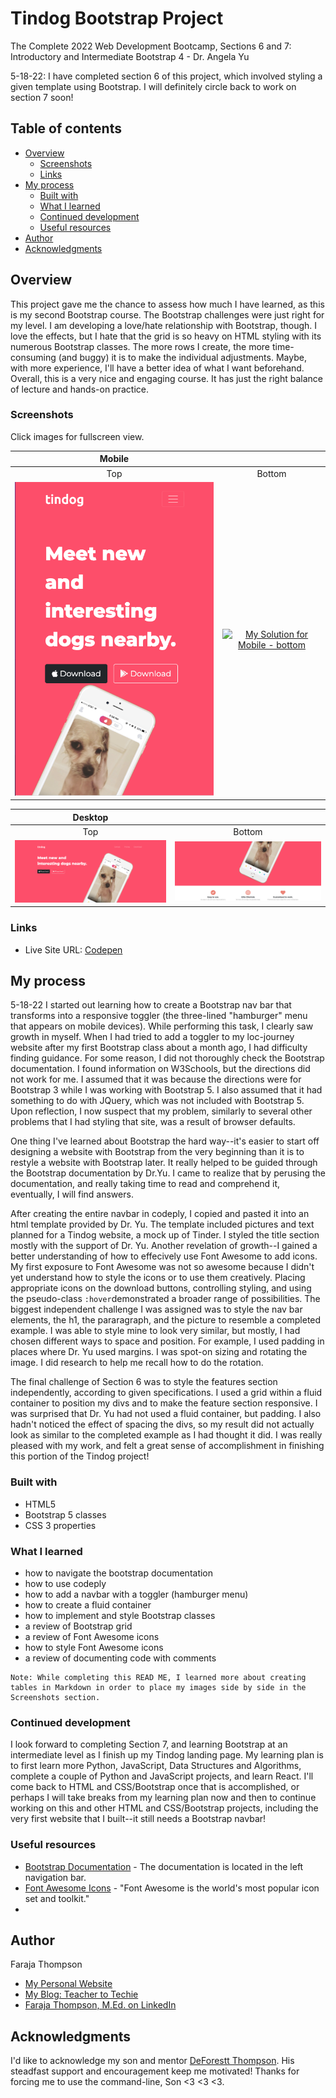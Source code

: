 # Tindog Bootstrap Project
The Complete 2022 Web Development Bootcamp, Sections 6 and 7: Introductory and Intermediate Bootstrap 4 - Dr. Angela Yu

5-18-22: I have completed section 6 of this project, which involved styling a given template using Bootstrap.  I will definitely circle back to work on section 7 soon!

## Table of contents

- [Overview](#overview)
  - [Screenshots](#screenshots)
  - [Links](#links)
- [My process](#my-process)
  - [Built with](#built-with)
  - [What I learned](#what-i-learned)
  - [Continued development](#continued-development)
  - [Useful resources](#useful-resources)
- [Author](#author)
- [Acknowledgments](#acknowledgments) 

## Overview
This project gave me the chance to assess how much I have learned, as this is my second Bootstrap course.  The Bootstrap challenges were just right for my level.  I am developing a love/hate relationship with Bootstrap, though.  I love the effects, but I hate that the grid is so heavy on HTML styling with its numerous Bootstrap classes. The more rows I create, the more time-consuming (and buggy) it is to make the individual adjustments.  Maybe, with more experience, I'll have a better idea of what I want beforehand.  Overall, this is a very nice and engaging course.  It has just the right balance of lecture and hands-on practice.



### Screenshots 
Click images for fullscreen view.

| <b>Mobile</b>                                              |                                                                 |
|:---------------------------------------------------------------:|:---------------------------------------------------------------:|
|Top                                                              |Bottom                                                                 |
| [![My Solution for Mobile - top](https://github.com/Faraja17/tindog-project/blob/main/tindog-mobile.png?raw=true)](https://github.com/Faraja17/tindog-project/blob/main/tindog-mobile.png?raw=true) | [![My Solution for Mobile - bottom](https://user-images.githubusercontent.com/104348636/169171065-ce4705d4-19f5-431b-bd34-17ee6d3255e0.png)](https://user-images.githubusercontent.com/104348636/169171109-ed5ad936-a096-448d-8de6-a0313c010e84.png) |


| <b>Desktop</b>                                             |                                                                 |
|:---------------------------------------------------------------:|:---------------------------------------------------------------:|
|Top                                                              |Bottom                                                                 |
| [![My Solution for Desktop - top](https://github.com/Faraja17/tindog-project/blob/main/tindog-desktop.png?raw=true)](https://github.com/Faraja17/tindog-project/blob/main/tindog-desktop.png?raw=true) | [![My Solution for Desktop - bottom](https://github.com/Faraja17/tindog-project/blob/main/tindog-desktoop2.png?raw=true)](https://github.com/Faraja17/tindog-project/blob/main/tindog-desktoop2.png?raw=true) |



### Links

- Live Site URL: [Codepen](https://codepen.io/faraja17/full/xxjPWVL)

## My process
5-18-22 I started out learning how to create a Bootstrap nav bar that transforms into a responsive toggler (the three-lined "hamburger" menu that appears on mobile devices).  While performing this task, I clearly saw growth in myself.  When I had tried to add a toggler to my loc-journey website after my first Bootstrap class about a month ago, I had difficulty finding guidance.  For some reason, I did not thoroughly check the Bootstrap documentation.  I found information on W3Schools, but the directions did not work for me.  I assumed that it was because the directions were for Bootstrap 3 while I was working with Bootstrap 5.  I also assumed that it had something to do with JQuery, which was not included with Bootstrap 5.  Upon reflection, I now suspect that my problem, similarly to several other problems that I had styling that site, was a result of browser defaults.  

One thing I've learned about Bootstrap the hard way--it's easier to start off designing a website with Bootstrap from the very beginning than it is to restyle a website with Bootstrap later.  It really helped to be guided through the Bootstrap documentation by Dr.Yu.  I came to realize that by perusing the documentation, and really taking time to read and comprehend it, eventually, I will find answers.  

After creating the entire navbar in codeply, I copied and pasted it into an html template provided by Dr. Yu.  The template included pictures and text planned for a Tindog website, a mock up of Tinder.  I styled the title section mostly with the support of Dr. Yu.  Another revelation of growth--I gained a better understanding of how to effecively use Font Awesome to add icons.  My first exposure to Font Awesome was not so awesome because I didn't yet understand how to style the icons or to use them creatively.  Placing appropriate icons on the download buttons, controlling styling, and using the pseudo-class `:hover`demonstrated a broader range of possibilities. The biggest independent challenge I was assigned was to style the nav bar elements, the h1, the pararagraph, and the picture to resemble a completed example.  I was able to style mine to look very similar, but mostly, I had chosen different ways to space and position.  For example, I used padding in places where Dr. Yu used margins.  I was spot-on sizing and rotating the image.  I did research to help me recall how to do the rotation.

The final challenge of Section 6 was to style the features section independently, according to given specifications.  I used a grid within a fluid container to position my divs and to make the feature section responsive.  I was surprised that Dr. Yu had not used a fluid container, but padding.  I also hadn't noticed the effect of spacing the divs, so my result did not actually look as similar to the completed example as I had thought it did.  I was really pleased with my work, and felt a great sense of accomplishment in finishing this portion of the Tindog project! 

### Built with

- HTML5 
- Bootstrap 5 classes 
- CSS 3 properties

### What I learned

- how to navigate the bootstrap documentation  
- how to use codeply
- how to add a navbar with a toggler (hamburger menu)
- how to create a fluid container
- how to implement and style Bootstrap classes
- a review of Bootstrap grid
- a review of Font Awesome icons
- how to style Font Awesome icons
- a review of documenting code with comments

```
Note: While completing this READ ME, I learned more about creating tables in Markdown in order to place my images side by side in the Screenshots section. 
```

### Continued development
I look forward to completing Section 7, and learning Bootstrap at an intermediate level as I finish up my Tindog landing page.  My learning plan is to first learn more Python, JavaScript, Data Structures and Algorithms, complete a couple of Python and JavaScript projects, and learn React.  I'll come back to HTML and CSS/Bootstrap once that is accomplished, or perhaps I will take breaks from my learning plan now and then to continue working on this and other HTML and CSS/Bootstrap projects, including the very first website that I built--it still needs a Bootstrap navbar!


### Useful resources

- [Bootstrap Documentation](https://getbootstrap.com/docs/5.0/getting-started/introduction/) - The documentation is located in the left navigation bar.
- [Font Awesome Icons](https://fontawesome.com/icons) - "Font Awesome is the world's most popular icon set and toolkit."
- 
## Author

Faraja Thompson

- [My Personal Website](https://faraja17.github.io/my-website/)
- [My Blog: Teacher to Techie](https://faraja17.github.io/)
- [Faraja Thompson, M.Ed. on LinkedIn](https://www.linkedin.com/in/faraja-thompson-m-ed-70885b8/)

## Acknowledgments

I'd like to acknowledge my son and mentor [DeForestt Thompson](https://github.com/DeForestt).  His steadfast support and encouragement keep me motivated!  Thanks for forcing me to use the command-line, Son <3 <3 <3.


